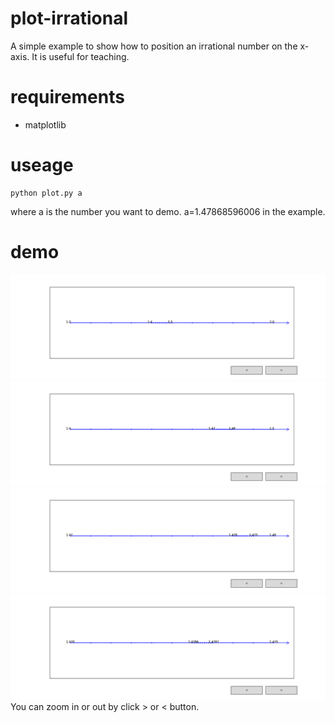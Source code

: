 # plot-irrational
A simple example to show how to position an irrational number on the x-axis. It is useful for teaching. 

# requirements 
- matplotlib 

# useage 
```
python plot.py a 
```
where a is the number you want to demo. a=1.47868596006 in the example. 

# demo 
![one](https://github.com/LilianYe/plot-irrational/blob/master/images/1.png) 
![two](https://github.com/LilianYe/plot-irrational/blob/master/images/2.png) 
![three](https://github.com/LilianYe/plot-irrational/blob/master/images/3.png)
![four](https://github.com/LilianYe/plot-irrational/blob/master/images/4.png)
You can zoom in or out by click > or < button. 
